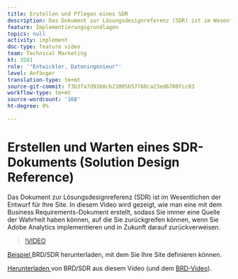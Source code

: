 ```yaml
---
title: Erstellen und Pflegen eines SDR
description: Das Dokument zur Lösungsdesignreferenz (SDR) ist im Wesentlichen der Entwurf für Ihre Site. In diesem Video wird gezeigt, wie man eine in Verbindung mit dem Business Requirements-Dokument erstellt, sodass Sie immer eine Quelle der Wahrheit haben können, auf die Sie zurückgreifen können, wenn Sie Adobe Analytics implementieren und in Zukunft darauf zurückverweisen.
feature: Implementierungsgrundlagen
topics: null
activity: implement
doc-type: feature video
team: Technical Marketing
kt: 3581
role: '"Entwickler, Dateningenieur"'
level: Anfänger
translation-type: tm+mt
source-git-commit: f3b3fa7d91b0cb21005b57768ca23ed6700fcc03
workflow-type: tm+mt
source-wordcount: '168'
ht-degree: 0%

---
```



# Erstellen und Warten eines SDR-Dokuments (Solution Design Reference)

Das Dokument zur Lösungsdesignreferenz (SDR) ist im Wesentlichen der Entwurf für Ihre Site. In diesem Video wird gezeigt, wie man eine mit dem Business Requirements-Dokument erstellt, sodass Sie immer eine Quelle der Wahrheit haben können, auf die Sie zurückgreifen können, wenn Sie Adobe Analytics implementieren und in Zukunft darauf zurückverweisen.

>[!VIDEO](https://video.tv.adobe.com/v/28754/?quality=12)

[Beispiel ](https://analytics.enablementadobe.com/files/brd-sdr-sample-template.xlsx) BRD/SDR herunterladen, mit dem Sie Ihre Site definieren können.

[Herunterladen ](https://analytics.enablementadobe.com/files/geometrixx-clothiers-brd-sdr.xlsx) von BRD/SDR aus diesem Video (und dem  [BRD-Video](creating-a-business-requirements-document.md)).
